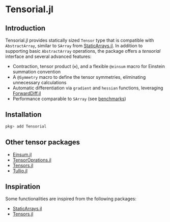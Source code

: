 # Tensorial.jl

## Introduction

Tensorial.jl provides statically sized `Tensor` type that is compatible with `AbstractArray`, similar to `SArray` from [StaticArrays.jl](https://github.com/JuliaArrays/StaticArrays.jl).
In addition to supporting basic `AbstractArray` operations, the package offers a *tensorial* interface and several advanced features:

* Contraction, tensor product (`⊗`), and a flexible `@einsum` macro for Einstein summation convention
* A `@Symmetry` macro to define the tensor symmetries, eliminating unnecessary calculations
* Automatic differentiation via `gradient` and `hessian` functions, leveraging [ForwardDiff.jl](https://github.com/JuliaDiff/ForwardDiff.jl)
* Performance comparable to `SArray` (see [benchmarks](https://keitanakamura.github.io/Tensorial.jl/stable/Benchmarks/))

## Installation

```julia
pkg> add Tensorial
```

## Other tensor packages

* [Einsum.jl](https://github.com/ahwillia/Einsum.jl)
* [TensorOprations.jl](https://github.com/Jutho/TensorOperations.jl)
* [Tensors.jl](https://github.com/Ferrite-FEM/Tensors.jl)
* [Tullio.jl](https://github.com/mcabbott/Tullio.jl)

## Inspiration

Some functionalities are inspired from the following packages:

* [StaticArrays.jl](https://github.com/JuliaArrays/StaticArrays.jl)
* [Tensors.jl](https://github.com/Ferrite-FEM/Tensors.jl)
